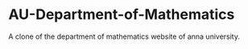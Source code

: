 # AU-Department-of-Mathematics
A clone of the department of mathematics website of anna university.
